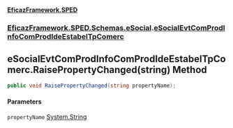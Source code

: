 #### [EficazFramework.SPED](EficazFrameworkSPED.md 'EficazFramework SPED')
### [EficazFramework.SPED.Schemas.eSocial](EficazFramework.SPED.Schemas.eSocial.md 'EficazFramework.SPED.Schemas.eSocial').[eSocialEvtComProdInfoComProdIdeEstabelTpComerc](EficazFramework.SPED.Schemas.eSocial/eSocialEvtComProdInfoComProdIdeEstabelTpComerc.md 'EficazFramework.SPED.Schemas.eSocial.eSocialEvtComProdInfoComProdIdeEstabelTpComerc')

## eSocialEvtComProdInfoComProdIdeEstabelTpComerc.RaisePropertyChanged(string) Method

```csharp
public void RaisePropertyChanged(string propertyName);
```
#### Parameters

<a name='EficazFramework.SPED.Schemas.eSocial.eSocialEvtComProdInfoComProdIdeEstabelTpComerc.RaisePropertyChanged(string).propertyName'></a>

`propertyName` [System.String](https://docs.microsoft.com/en-us/dotnet/api/System.String 'System.String')